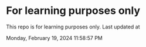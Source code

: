 # For learning purposes only
This repo is for learning purposes only.
Last updated at

Monday, February 19, 2024 11:58:57 PM

